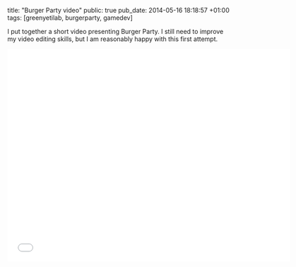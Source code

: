 title: "Burger Party video"
public: true
pub_date: 2014-05-16 18:18:57 +01:00
tags: [greenyetilab, burgerparty, gamedev]


I put together a short video presenting Burger Party. I still need to improve my video editing skills, but I am reasonably happy with this first attempt.

<iframe width="640" height="480" src="//www.youtube.com/embed/2lluRjM3raw?rel=0" frameborder="0" allowfullscreen>
</iframe>
